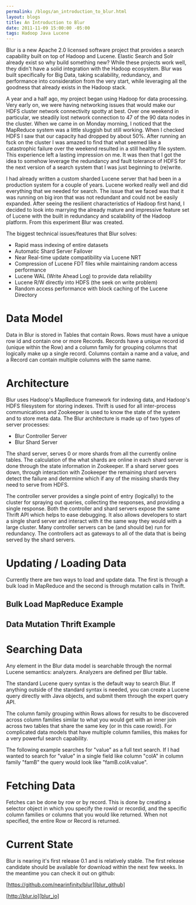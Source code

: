 ```yaml
--- 
permalink: /blogs/an_introduction_to_blur.html
layout: blogs
title: An Introduction to Blur
date: 2011-11-09 15:00:00 -05:00
tags: Hadoop Java Lucene
---
```

Blur is a new Apache 2.0 licensed software project that provides a search capability built on top of Hadoop and Lucene.  Elastic Search and Solr already exist so why build something new?  While these projects work well, they didn't have a solid integration with the Hadoop ecosystem.  Blur was built specifically for Big Data, taking scalability, redundancy, and performance into consideration from the very start, while leveraging all the goodness that already exists in the Hadoop stack.  

A year and a half ago, my project began using Hadoop for data processing.  Very early on, we were having networking issues that would make our HDFS cluster network connectivity spotty at best.  Over one weekend in particular, we steadily lost network connection to 47 of the 90 data nodes in the cluster.  When we came in on Monday morning, I noticed that the MapReduce system was a little sluggish but still working.  When I checked HDFS I saw that our capacity had dropped by about 50%.  After running an fsck on the cluster I was amazed to find that what seemed like a catastrophic failure over the weekend resulted in a still healthy file system.  This experience left a lasting impression on me.  It was then that I got the idea to somehow leverage the redundancy and fault tolerance of HDFS for the next version of a search system that I was just beginning to (re)write.  

I had already written a custom sharded Lucene server that had been in a production system for a couple of years.  Lucene worked really well and did everything that we needed for search.  The issue that we faced was that it  was running on big iron that was not redundant and could not be easily expanded.  After seeing the resilient characteristics of Hadoop first hand, I decided to look into marrying the already mature and impressive feature set of Lucene with the built in redundancy and scalability of the Hadoop platform.  From this experiment Blur was created.

The biggest technical issues/features that Blur solves:

* Rapid mass indexing of entire datasets
* Automatic Shard Server Failover
* Near Real-time update compatibility via Lucene NRT
* Compression of Lucene FDT files while maintaining random access performance
* Lucene WAL (Write Ahead Log) to provide data reliability
* Lucene R/W directly into HDFS (the seek on write problem)
* Random access performance with block caching of the Lucene Directory

Data Model
===========

Data in Blur is stored in Tables that contain Rows.  Rows must have a unique row id and contain one or more Records.  Records have a unique record id (unique within the Row) and a column family for grouping columns that logically make up a single record.  Columns contain a name and a value, and a Record can contain multiple columns with the same name.

<script src="https://gist.github.com/1349055.js?file=gistfile1.js"></script>

Architecture
===========

Blur uses Hadoop's MapReduce framework for indexing data, and Hadoop's HDFS filesystem for storing indexes.  Thrift is used for all inter-process communications and Zookeeper is used to know the state of the system and to store meta data.  The Blur architecture is made up of two types of server processes:

* Blur Controller Server
* Blur Shard Server

The shard server, serves 0 or more shards from all the currently online tables.  The calculation of the what shards are online in each shard server is done through the state information in Zookeeper.  If a shard server goes down, through interaction with Zookeeper the remaining shard servers detect the failure and determine which if any of the missing shards they need to serve from HDFS.  

The controller server provides a single point of entry (logically) to the cluster for spraying out queries, collecting the responses, and providing a single response.  Both the controller and shard servers expose the same Thrift API which helps to ease debugging.  It also allows developers to start a single shard server and interact with it the same way they would with a large cluster.  Many controller servers can be (and should be) run for redundancy. The controllers act as gateways to all of the data that is being served by the shard servers.

Updating / Loading Data
===========

Currently there are two ways to load and update data.  The first is through a bulk load in MapReduce and the second is through mutation calls in Thrift.

Bulk Load MapReduce Example
-----------------

<script src="https://gist.github.com/1348788.js?file=BlurMapReduce.java"></script>

Data Mutation Thrift Example
-----------------

<script src="https://gist.github.com/1348845.js?file=ThriftMutationExample.java"></script>

Searching Data
===========

Any element in the Blur data model is searchable through the normal Lucene semantics: analyzers. Analyzers are defined per Blur table.

The standard Lucene query syntax is the default way to search Blur.  If anything outside of the standard syntax is needed, you can create a Lucene query directly with Java objects, and submit them through the expert query API.

The column family grouping within Rows allows for results to be discovered across column families similar to what you would get with an inner join across two tables that share the same key (or in this case rowid).  For complicated data models that have multiple column families, this makes for a very powerful search capability.

The following example searches for "value" as a full text search.  If I had wanted to search for "value" in a single field like column "colA" in column family "famB" the query would look like "famB.colA:value".

<script src="https://gist.github.com/1348874.js?file=ThriftSearchExample.java"></script>

Fetching Data
===========

Fetches can be done by row or by record.  This is done by creating a selector object in which you specify the rowid or recordid, and the specific column families or columns that you would like returned.  When not specified, the entire Row or Record is returned.

<script src="https://gist.github.com/1348865.js?file=ThriftFetchExample.java"></script>

Current State
===========

Blur is nearing it's first release 0.1 and is relatively stable.  The first release candidate should be available for download within the next few weeks.  In the meantime you can check it out on github:

[https://github.com/nearinfinity/blur][blur_github]

[http://blur.io][blur_io]

[blur_github]: https://github.com/nearinfinity/blur
[blur_io]: http://blur.io
 
